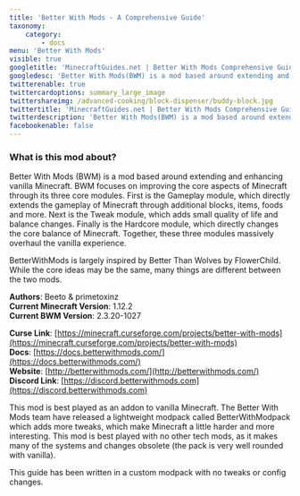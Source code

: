 ```yaml
---
title: 'Better With Mods - A Comprehensive Guide'
taxonomy:
    category:
        - docs
menu: 'Better With Mods'
visible: true
googletitle: 'MinecraftGuides.net | Better With Mods Comprehensive Guide'
googledesc: 'Better With Mods(BWM) is a mod based around extending and enhancing vanilla Minecraft. BWM focuses on massively overhauling the vanilla experience.'
twitterenable: true
twittercardoptions: summary_large_image
twittershareimg: /advanced-cooking/block-dispenser/buddy-block.jpg
twittertitle: 'MinecraftGuides.net | Better With Mods Comprehensive Guide'
twitterdescription: 'Better With Mods(BWM) is a mod based around extending and enhancing vanilla Minecraft. BWM focuses on massively overhauling the vanilla experience.'
facebookenable: false
---
```


### What is this mod about?
Better With Mods (BWM) is a mod based around extending and enhancing vanilla Minecraft. BWM focuses on improving the core aspects of Minecraft through its three core modules. First is the Gameplay module, which directly extends the gameplay of Minecraft through additional blocks, items, foods and more. Next is the Tweak module, which adds small quality of life and balance changes. Finally is the Hardcore module, which directly changes the core balance of Minecraft. Together, these three modules massively overhaul the vanilla experience.

BetterWithMods is largely inspired by Better Than Wolves by FlowerChild. While the core ideas may be the same, many things are different between the two mods.

**Authors**: Beeto & primetoxinz  
**Current Minecraft Version**: 1.12.2  
**Current BWM Version**: 2.3.20-1027  

**Curse Link**: [https://minecraft.curseforge.com/projects/better-with-mods](https://minecraft.curseforge.com/projects/better-with-mods)  
**Docs**: [https://docs.betterwithmods.com/](https://docs.betterwithmods.com/)  
**Website**: [http://betterwithmods.com/](http://betterwithmods.com/)
**Discord Link**: [https://discord.betterwithmods.com](https://discord.betterwithmods.com)

This mod is best played as an addon to vanilla Minecraft. The Better With Mods team have released a lightweight modpack called BetterWithModpack which adds more tweaks, which make Minecraft a little harder and more interesting. This mod is best played with no other tech mods, as it makes many of the systems and changes obsolete (the pack is very well rounded with vanilla).

This guide has been written in a custom modpack with no tweaks or config changes.
